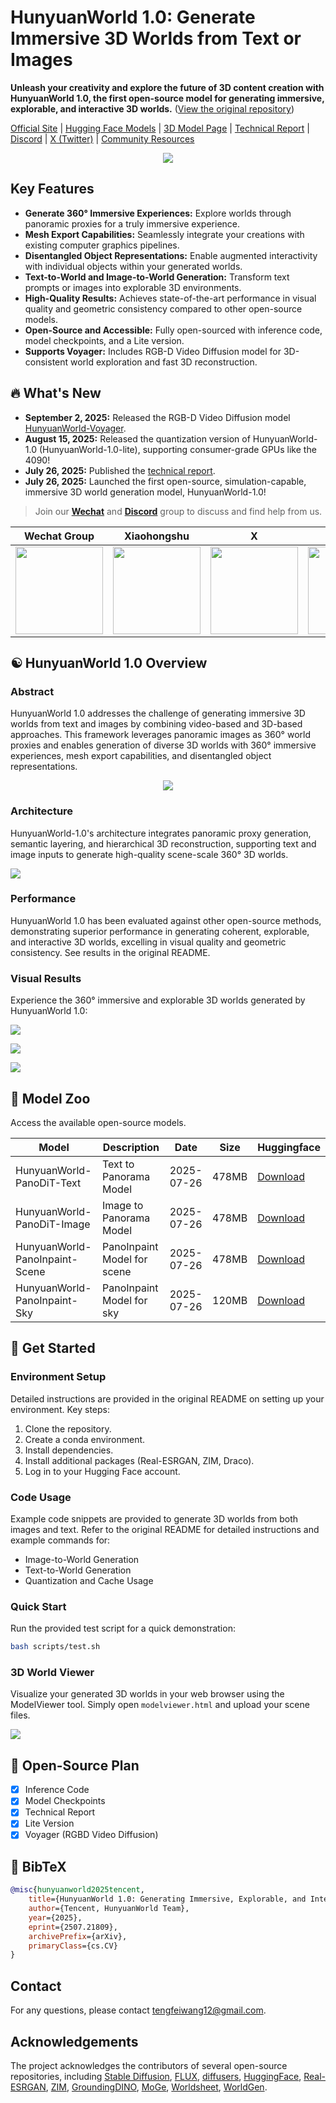 # HunyuanWorld 1.0: Generate Immersive 3D Worlds from Text or Images

**Unleash your creativity and explore the future of 3D content creation with HunyuanWorld 1.0, the first open-source model for generating immersive, explorable, and interactive 3D worlds.** ([View the original repository](https://github.com/Tencent-Hunyuan/HunyuanWorld-1.0))

[Official Site](https://3d.hunyuan.tencent.com/sceneTo3D) | [Hugging Face Models](https://huggingface.co/tencent/HunyuanWorld-1) | [3D Model Page](https://3d-models.hunyuan.tencent.com/world/) | [Technical Report](https://arxiv.org/abs/2507.21809) | [Discord](https://discord.gg/dNBrdrGGMa) | [X (Twitter)](https://x.com/TencentHunyuan) | [Community Resources](#community-resources)

<p align="center">
  <img src="assets/teaser.png">
</p>

## Key Features

*   **Generate 360° Immersive Experiences:** Explore worlds through panoramic proxies for a truly immersive experience.
*   **Mesh Export Capabilities:** Seamlessly integrate your creations with existing computer graphics pipelines.
*   **Disentangled Object Representations:** Enable augmented interactivity with individual objects within your generated worlds.
*   **Text-to-World and Image-to-World Generation:** Transform text prompts or images into explorable 3D environments.
*   **High-Quality Results:** Achieves state-of-the-art performance in visual quality and geometric consistency compared to other open-source models.
*   **Open-Source and Accessible:** Fully open-sourced with inference code, model checkpoints, and a Lite version.
*   **Supports Voyager:** Includes RGB-D Video Diffusion model for 3D-consistent world exploration and fast 3D reconstruction.

## 🔥 What's New

*   **September 2, 2025:** Released the RGB-D Video Diffusion model [HunyuanWorld-Voyager](https://github.com/Tencent-Hunyuan/HunyuanWorld-Voyager/).
*   **August 15, 2025:** Released the quantization version of HunyuanWorld-1.0 (HunyuanWorld-1.0-lite), supporting consumer-grade GPUs like the 4090!
*   **July 26, 2025:**  Published the [technical report](https://arxiv.org/abs/2507.21809).
*   **July 26, 2025:** Launched the first open-source, simulation-capable, immersive 3D world generation model, HunyuanWorld-1.0!

> Join our **[Wechat](#)** and **[Discord](https://discord.gg/dNBrdrGGMa)** group to discuss and find help from us.

| Wechat Group                                     | Xiaohongshu                                           | X                                           | Discord                                           |
|--------------------------------------------------|-------------------------------------------------------|---------------------------------------------|---------------------------------------------------|
| <img src="assets/qrcode/wechat.png"  height=140> | <img src="assets/qrcode/xiaohongshu.png"  height=140> | <img src="assets/qrcode/x.png"  height=140> | <img src="assets/qrcode/discord.png"  height=140> | 

## ☯️ HunyuanWorld 1.0 Overview

### Abstract

HunyuanWorld 1.0 addresses the challenge of generating immersive 3D worlds from text and images by combining video-based and 3D-based approaches. This framework leverages panoramic images as 360° world proxies and enables generation of diverse 3D worlds with 360° immersive experiences, mesh export capabilities, and disentangled object representations.

<p align="center">
  <img src="assets/application.png">
</p>

### Architecture

HunyuanWorld-1.0's architecture integrates panoramic proxy generation, semantic layering, and hierarchical 3D reconstruction, supporting text and image inputs to generate high-quality scene-scale 360° 3D worlds.

<p align="left">
  <img src="assets/arch.jpg">
</p>

### Performance

HunyuanWorld 1.0 has been evaluated against other open-source methods, demonstrating superior performance in generating coherent, explorable, and interactive 3D worlds, excelling in visual quality and geometric consistency. See results in the original README.

### Visual Results

Experience the 360° immersive and explorable 3D worlds generated by HunyuanWorld 1.0:

<p align="left">
  <img src="assets/panorama1.gif">
</p>

 <p align="left">
  <img src="assets/panorama2.gif">
</p> 

<p align="left">
  <img src="assets/roaming_world.gif">
</p>

## 🎁 Model Zoo

Access the available open-source models.

| Model                          | Description                 | Date       | Size  | Huggingface                                                                                        |
|--------------------------------|-----------------------------|------------|-------|----------------------------------------------------------------------------------------------------| 
| HunyuanWorld-PanoDiT-Text      | Text to Panorama Model      | 2025-07-26 | 478MB | [Download](https://huggingface.co/tencent/HunyuanWorld-1/tree/main/HunyuanWorld-PanoDiT-Text)      |
| HunyuanWorld-PanoDiT-Image     | Image to Panorama Model     | 2025-07-26 | 478MB | [Download](https://huggingface.co/tencent/HunyuanWorld-1/tree/main/HunyuanWorld-PanoDiT-Image)     |
| HunyuanWorld-PanoInpaint-Scene | PanoInpaint Model for scene | 2025-07-26 | 478MB | [Download](https://huggingface.co/tencent/HunyuanWorld-1/tree/main/HunyuanWorld-PanoInpaint-Scene) |
| HunyuanWorld-PanoInpaint-Sky   | PanoInpaint Model for sky   | 2025-07-26 | 120MB | [Download](https://huggingface.co/tencent/HunyuanWorld-1/tree/main/HunyuanWorld-PanoInpaint-Sky)   |

## 🤗 Get Started

### Environment Setup

Detailed instructions are provided in the original README on setting up your environment. Key steps:

1.  Clone the repository.
2.  Create a conda environment.
3.  Install dependencies.
4.  Install additional packages (Real-ESRGAN, ZIM, Draco).
5.  Log in to your Hugging Face account.

### Code Usage

Example code snippets are provided to generate 3D worlds from both images and text.  Refer to the original README for detailed instructions and example commands for:

*   Image-to-World Generation
*   Text-to-World Generation
*   Quantization and Cache Usage

### Quick Start

Run the provided test script for a quick demonstration:

```bash
bash scripts/test.sh
```

### 3D World Viewer

Visualize your generated 3D worlds in your web browser using the ModelViewer tool.  Simply open `modelviewer.html` and upload your scene files.

<p align="left">
  <img src="assets/quick_look.gif">
</p>

## 📑 Open-Source Plan

*   [x] Inference Code
*   [x] Model Checkpoints
*   [x] Technical Report
*   [x] Lite Version
*   [x] Voyager (RGBD Video Diffusion)

## 🔗 BibTeX

```bibtex
@misc{hunyuanworld2025tencent,
    title={HunyuanWorld 1.0: Generating Immersive, Explorable, and Interactive 3D Worlds from Words or Pixels},
    author={Tencent, HunyuanWorld Team},
    year={2025},
    eprint={2507.21809},
    archivePrefix={arXiv},
    primaryClass={cs.CV}
}
```

## Contact

For any questions, please contact tengfeiwang12@gmail.com.

## Acknowledgements

The project acknowledges the contributors of several open-source repositories, including [Stable Diffusion](https://github.com/Stability-AI/stablediffusion), [FLUX](https://github.com/black-forest-labs/flux), [diffusers](https://github.com/huggingface/diffusers), [HuggingFace](https://huggingface.co), [Real-ESRGAN](https://github.com/xinntao/Real-ESRGAN), [ZIM](https://github.com/naver-ai/ZIM), [GroundingDINO](https://github.com/IDEA-Research/GroundingDINO), [MoGe](https://github.com/microsoft/moge), [Worldsheet](https://worldsheet.github.io/), [WorldGen](https://github.com/ZiYang-xie/WorldGen).